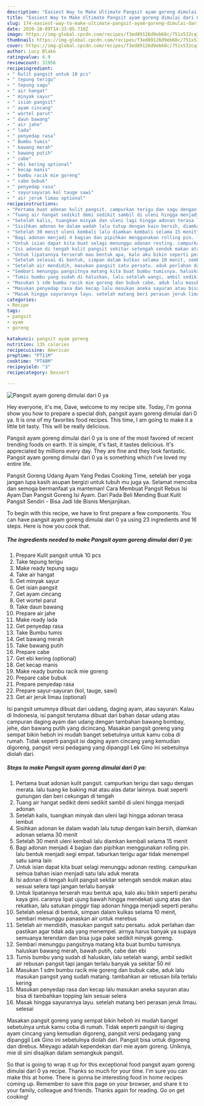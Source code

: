 ```yaml
---
description: "Easiest Way to Make Ultimate Pangsit ayam goreng dimulai dari 0 ya"
title: "Easiest Way to Make Ultimate Pangsit ayam goreng dimulai dari 0 ya"
slug: 174-easiest-way-to-make-ultimate-pangsit-ayam-goreng-dimulai-dari-0-ya
date: 2020-10-09T14:33:05.710Z
image: https://img-global.cpcdn.com/recipes/f3ed89126d9eb68c/751x532cq70/pangsit-ayam-goreng-dimulai-dari-0-ya-foto-resep-utama.jpg
thumbnail: https://img-global.cpcdn.com/recipes/f3ed89126d9eb68c/751x532cq70/pangsit-ayam-goreng-dimulai-dari-0-ya-foto-resep-utama.jpg
cover: https://img-global.cpcdn.com/recipes/f3ed89126d9eb68c/751x532cq70/pangsit-ayam-goreng-dimulai-dari-0-ya-foto-resep-utama.jpg
author: Lucy Blake
ratingvalue: 4.9
reviewcount: 31956
recipeingredient:
- " Kulit pangsit untuk 10 pcs"
- " tepung terigu"
- " tepung sagu"
- " air hangat"
- " minyak sayur"
- " isian pangsit"
- " ayam cincang"
- " wortel parut"
- " daun bawang"
- " air jahe"
- " lada"
- " penyedap rasa"
- " Bumbu tumis"
- " bawang merah"
- " bawang putih"
- " cabe"
- " ebi kering optional"
- " kecap manis"
- " bumbu racik mie goreng"
- " cabe bubuk"
- " penyedap rasa"
- " sayursayuran kol tauge sawi"
- " air jeruk limau optional"
recipeinstructions:
- "Pertama buat adonan kulit pangsit. campurkan terigu dan sagu dengan merata. lalu tuang ke baking mat atau alas datar lainnya. buat seperti gunungan dan beri cekungan di tengah"
- "Tuang air hangat sedikit demi sedikit sambil di uleni hingga menjadi adonan"
- "Setelah kalis, tuangkan minyak dan uleni lagi hingga adonan terasa lembut"
- "Sisihkan adonan ke dalam wadah lalu tutup dengan kain bersih, diamkan adonan selama 30 menit"
- "Setelah 30 menit uleni kembali lalu diamkan kembali selama 15 menit"
- "Bagi adonan menjadi 4 bagian dan pipihkan menggunakan rolling pin. lalu bentuk menjadi segi empat. taburkan terigu agar tidak menempel satu sama lain"
- "Untuk isian dapat kita buat selagi menunggu adonan resting. campurkan semua bahan isian menjadi satu lalu aduk merata"
- "Isi adonan di tengah kulit pangsit sekitar setengah sendok makan atau sesuai selera tapi jangan terlalu banyak"
- "Untuk lipatannya terserah mau bentuk apa, kalo aku bikin seperti perahu kaya gini. caranya lipat ujung bawah hingga mendekati ujung atas dan rekatkan, lalu satukan pinggir tiap adonan hingga menjadi seperti perahu"
- "Setelah selesai di bentuk, simpan dalam kulkas selama 10 menit, sembari menunggu panaskan air untuk merebus"
- "Setelah air mendidih, masukan pangsit satu persatu. aduk perlahan dan pastikan agar tidak ada yang menempel. airnya harus banyak ya supaya semuanya terendam dan bisa juga pake sedikit minyak goreng."
- "Sembari menunggu pangsitnya matang kita buat bumbu tumisnya. haluskan bawang merah, bawah putih, cabe dan ebi"
- "Tumis bumbu yang sudah di haluskan, lalu setelah wangi, ambil sedikit air rebusan pangsit tapi jangan terlalu banyak ya sekitar 50 ml"
- "Masukan 1 sdm bumbu racik mie goreng dan bubuk cabe, aduk lalu masukan pangsit yang sudah matang. tambahkan air rebusan bila terlalu kering"
- "Masukan penyedap rasa dan kecap lalu masukan aneka sayuran atau bisa di tambahkan topping lain sesuai selera"
- "Masak hingga sayurannya layu. setelah matang beri perasan jeruk limau. selesai"
categories:
- Recipe
tags:
- pangsit
- ayam
- goreng

katakunci: pangsit ayam goreng 
nutrition: 135 calories
recipecuisine: American
preptime: "PT11M"
cooktime: "PT48M"
recipeyield: "3"
recipecategory: Dessert

---
```



![Pangsit ayam goreng dimulai dari 0 ya](https://img-global.cpcdn.com/recipes/f3ed89126d9eb68c/751x532cq70/pangsit-ayam-goreng-dimulai-dari-0-ya-foto-resep-utama.jpg)

Hey everyone, it's me, Dave, welcome to my recipe site. Today, I'm gonna show you how to prepare a special dish, pangsit ayam goreng dimulai dari 0 ya. It is one of my favorites food recipes. This time, I am going to make it a little bit tasty. This will be really delicious.

Pangsit ayam goreng dimulai dari 0 ya is one of the most favored of recent trending foods on earth. It is simple, it's fast, it tastes delicious. It's appreciated by millions every day. They are fine and they look fantastic. Pangsit ayam goreng dimulai dari 0 ya is something which I've loved my entire life.

Pangsit Goreng Udang Ayam Yang Pedas ‍Cooking Time, setelah ber yoga jangan lupa kasih asupan bergizi untuk tubuh mu juga ya. Selamat mencoba dan semoga bermanfaat ya manteman! Cara Membuat Pangsit Rebus Isi Ayam Dan Pangsit Goreng Isi Ayam. Dari Pada Beli Mending Buat Kulit Pangsit Sendiri - Bisa Jadi Ide Bisnis Menjanjikan.


To begin with this recipe, we have to first prepare a few components. You can have pangsit ayam goreng dimulai dari 0 ya using 23 ingredients and 16 steps. Here is how you cook that.

<!--inarticleads1-->

##### The ingredients needed to make Pangsit ayam goreng dimulai dari 0 ya:

1. Prepare  Kulit pangsit untuk 10 pcs
1. Take  tepung terigu
1. Make ready  tepung sagu
1. Take  air hangat
1. Get  minyak sayur
1. Get  isian pangsit
1. Get  ayam cincang
1. Get  wortel parut
1. Take  daun bawang
1. Prepare  air jahe
1. Make ready  lada
1. Get  penyedap rasa
1. Take  Bumbu tumis
1. Get  bawang merah
1. Take  bawang putih
1. Prepare  cabe
1. Get  ebi kering (optional)
1. Get  kecap manis
1. Make ready  bumbu racik mie goreng
1. Prepare  cabe bubuk
1. Prepare  penyedap rasa
1. Prepare  sayur-sayuran (kol, tauge, sawi)
1. Get  air jeruk limau (optional)


Isi pangsit umumnya dibuat dari uadang, daging ayam, atau sayuran. Kalau di Indonesia, isi pangsit terutama dibuat dari bahan dasar udang atau campuran daging ayam dan udang dengan tambahan bawang bombay, jehe, dan bawang putih yang dicincang. Masakan pangsit goreng yang sempat bikin heboh ini mudah banget sebetulnya untuk kamu coba di rumah. Tidak seperti pangsit isi daging ayam cincang yang kemudian digoreng, pangsit versi pedagang yang dipanggil Lek Gino ini sebetulnya diolah dari. 

<!--inarticleads2-->

##### Steps to make Pangsit ayam goreng dimulai dari 0 ya:

1. Pertama buat adonan kulit pangsit. campurkan terigu dan sagu dengan merata. lalu tuang ke baking mat atau alas datar lainnya. buat seperti gunungan dan beri cekungan di tengah
1. Tuang air hangat sedikit demi sedikit sambil di uleni hingga menjadi adonan
1. Setelah kalis, tuangkan minyak dan uleni lagi hingga adonan terasa lembut
1. Sisihkan adonan ke dalam wadah lalu tutup dengan kain bersih, diamkan adonan selama 30 menit
1. Setelah 30 menit uleni kembali lalu diamkan kembali selama 15 menit
1. Bagi adonan menjadi 4 bagian dan pipihkan menggunakan rolling pin. lalu bentuk menjadi segi empat. taburkan terigu agar tidak menempel satu sama lain
1. Untuk isian dapat kita buat selagi menunggu adonan resting. campurkan semua bahan isian menjadi satu lalu aduk merata
1. Isi adonan di tengah kulit pangsit sekitar setengah sendok makan atau sesuai selera tapi jangan terlalu banyak
1. Untuk lipatannya terserah mau bentuk apa, kalo aku bikin seperti perahu kaya gini. caranya lipat ujung bawah hingga mendekati ujung atas dan rekatkan, lalu satukan pinggir tiap adonan hingga menjadi seperti perahu
1. Setelah selesai di bentuk, simpan dalam kulkas selama 10 menit, sembari menunggu panaskan air untuk merebus
1. Setelah air mendidih, masukan pangsit satu persatu. aduk perlahan dan pastikan agar tidak ada yang menempel. airnya harus banyak ya supaya semuanya terendam dan bisa juga pake sedikit minyak goreng.
1. Sembari menunggu pangsitnya matang kita buat bumbu tumisnya. haluskan bawang merah, bawah putih, cabe dan ebi
1. Tumis bumbu yang sudah di haluskan, lalu setelah wangi, ambil sedikit air rebusan pangsit tapi jangan terlalu banyak ya sekitar 50 ml
1. Masukan 1 sdm bumbu racik mie goreng dan bubuk cabe, aduk lalu masukan pangsit yang sudah matang. tambahkan air rebusan bila terlalu kering
1. Masukan penyedap rasa dan kecap lalu masukan aneka sayuran atau bisa di tambahkan topping lain sesuai selera
1. Masak hingga sayurannya layu. setelah matang beri perasan jeruk limau. selesai


Masakan pangsit goreng yang sempat bikin heboh ini mudah banget sebetulnya untuk kamu coba di rumah. Tidak seperti pangsit isi daging ayam cincang yang kemudian digoreng, pangsit versi pedagang yang dipanggil Lek Gino ini sebetulnya diolah dari. Pangsit bisa untuk digoreng dan direbus. Mieyago adalah kependekan dari mie ayam goreng. Uniknya, mie di sini disajikan dalam semangkuk pangsit. 

So that is going to wrap it up for this exceptional food pangsit ayam goreng dimulai dari 0 ya recipe. Thanks so much for your time. I'm sure you can make this at home. There is gonna be interesting food in home recipes coming up. Remember to save this page on your browser, and share it to your family, colleague and friends. Thanks again for reading. Go on get cooking!
